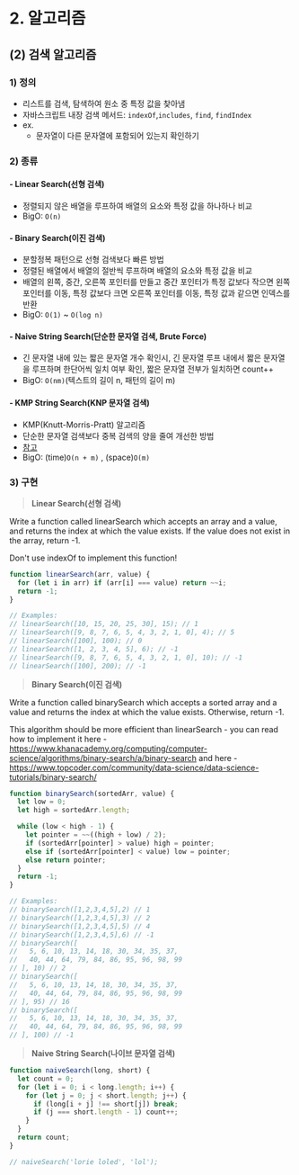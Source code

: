 # 2. 알고리즘

## (2) 검색 알고리즘

### 1) 정의

- 리스트를 검색, 탐색하여 원소 중 특정 값을 찾아냄
- 자바스크립트 내장 검색 메서드: `indexOf`,`includes`, `find`, `findIndex`
- ex.
  - 문자열이 다른 문자열에 포함되어 있는지 확인하기

### 2) 종류

#### - Linear Search(선형 검색)

- 정렬되지 않은 배열을 루프하여 배열의 요소와 특정 값을 하나하나 비교
- BigO: `O(n)`

#### - Binary Search(이진 검색)

- 분할정복 패턴으로 선형 검색보다 빠른 방법
- 정렬된 배열에서 배열의 절반씩 루프하며 배열의 요소와 특정 값을 비교
- 배열의 왼쪽, 중간, 오른쪽 포인터를 만들고 중간 포인터가 특정 값보다 작으면 왼쪽 포인터를 이동, 특정 값보다 크면 오른쪽 포인터를 이동, 특정 값과 같으면 인덱스를 반환
- BigO: `O(1)` ~ `O(log n)`

#### - Naive String Search(단순한 문자열 검색, Brute Force)

- 긴 문자열 내에 있는 짧은 문자열 개수 확인시, 긴 문자열 루프 내에서 짧은 문자열을 루프하며 한단어씩 일치 여부 확인, 짧은 문자열 전부가 일치하면 count++
- BigO: `O(nm)`(텍스트의 길이 n, 패턴의 길이 m)

#### - KMP String Search(KNP 문자열 검색)

- KMP(Knutt-Morris-Pratt) 알고리즘
- 단순한 문자열 검색보다 중복 검색의 양을 줄여 개선한 방법
- [참고](https://chanhuiseok.github.io/posts/algo-14/)
- BigO: (time)`O(n + m)` , (space)`O(m)`

### 3) 구현

> **Linear Search(선형 검색)**

Write a function called linearSearch which accepts an array and a value, and returns the index at which the value exists. If the value does not exist in the array, return -1.

Don't use indexOf to implement this function!

```ts
function linearSearch(arr, value) {
  for (let i in arr) if (arr[i] === value) return ~~i;
  return -1;
}

// Examples:
// linearSearch([10, 15, 20, 25, 30], 15); // 1
// linearSearch([9, 8, 7, 6, 5, 4, 3, 2, 1, 0], 4); // 5
// linearSearch([100], 100); // 0
// linearSearch([1, 2, 3, 4, 5], 6); // -1
// linearSearch([9, 8, 7, 6, 5, 4, 3, 2, 1, 0], 10); // -1
// linearSearch([100], 200); // -1
```

> **Binary Search(이진 검색)**

Write a function called binarySearch which accepts a sorted array and a value and returns the index at which the value exists. Otherwise, return -1.

This algorithm should be more efficient than linearSearch - you can read how to implement it here - https://www.khanacademy.org/computing/computer-science/algorithms/binary-search/a/binary-search and here - https://www.topcoder.com/community/data-science/data-science-tutorials/binary-search/

```ts
function binarySearch(sortedArr, value) {
  let low = 0;
  let high = sortedArr.length;

  while (low < high - 1) {
    let pointer = ~~((high + low) / 2);
    if (sortedArr[pointer] > value) high = pointer;
    else if (sortedArr[pointer] < value) low = pointer;
    else return pointer;
  }
  return -1;
}

// Examples:
// binarySearch([1,2,3,4,5],2) // 1
// binarySearch([1,2,3,4,5],3) // 2
// binarySearch([1,2,3,4,5],5) // 4
// binarySearch([1,2,3,4,5],6) // -1
// binarySearch([
//   5, 6, 10, 13, 14, 18, 30, 34, 35, 37,
//   40, 44, 64, 79, 84, 86, 95, 96, 98, 99
// ], 10) // 2
// binarySearch([
//   5, 6, 10, 13, 14, 18, 30, 34, 35, 37,
//   40, 44, 64, 79, 84, 86, 95, 96, 98, 99
// ], 95) // 16
// binarySearch([
//   5, 6, 10, 13, 14, 18, 30, 34, 35, 37,
//   40, 44, 64, 79, 84, 86, 95, 96, 98, 99
// ], 100) // -1
```

> **Naive String Search(나이브 문자열 검색)**

```ts
function naiveSearch(long, short) {
  let count = 0;
  for (let i = 0; i < long.length; i++) {
    for (let j = 0; j < short.length; j++) {
      if (long[i + j] !== short[j]) break;
      if (j === short.length - 1) count++;
    }
  }
  return count;
}

// naiveSearch('lorie loled', 'lol');
```
